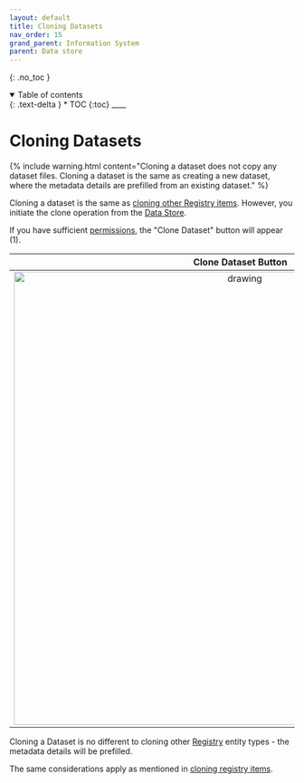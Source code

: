 ```yaml
---
layout: default
title: Cloning Datasets
nav_order: 15
grand_parent: Information System
parent: Data store
---
```


{: .no_toc }

<details  open markdown="block">
  <summary>
    Table of contents
  </summary>
{: .text-delta }
* TOC
{:toc}
____
</details>

# Cloning Datasets

{% include warning.html content="Cloning a dataset does not copy any dataset files. Cloning a dataset is the same as creating a new dataset, where the metadata details are prefilled from an existing dataset." %}

Cloning a dataset is the same as [cloning other Registry items](../provenance/registry/clone). However, you initiate the clone operation from the [Data Store](./overview).

If you have sufficient [permissions](../provenance/registry/clone#required-permissions), the "Clone Dataset" button will appear (1).

|                                  Clone Dataset Button                                   |
| :-------------------------------------------------------------------------------------: |
| <img src="../../assets/images/data_store/clone_dataset.png" alt="drawing" width="800"/> |

Cloning a Dataset is no different to cloning other [Registry](../provenance/registry/overview) entity types - the metadata details will be prefilled.

The same considerations apply as mentioned in [cloning registry items](../provenance/registry/clone).
